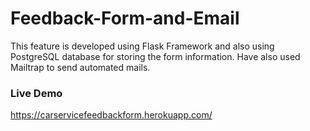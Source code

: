 # Feedback-Form-and-Email
This feature is developed using Flask Framework and also using PostgreSQL database for storing the form information. Have also used Mailtrap to send automated mails.

### Live Demo
https://carservicefeedbackform.herokuapp.com/
